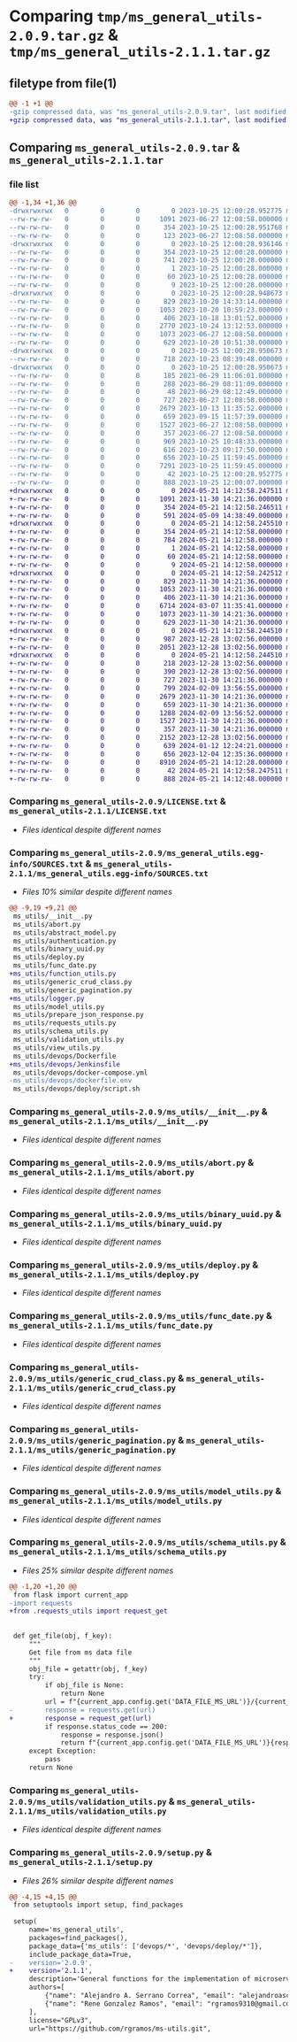 # Comparing `tmp/ms_general_utils-2.0.9.tar.gz` & `tmp/ms_general_utils-2.1.1.tar.gz`

## filetype from file(1)

```diff
@@ -1 +1 @@
-gzip compressed data, was "ms_general_utils-2.0.9.tar", last modified: Wed Oct 25 12:00:28 2023, max compression
+gzip compressed data, was "ms_general_utils-2.1.1.tar", last modified: Tue May 21 14:12:58 2024, max compression
```

## Comparing `ms_general_utils-2.0.9.tar` & `ms_general_utils-2.1.1.tar`

### file list

```diff
@@ -1,34 +1,36 @@
-drwxrwxrwx   0        0        0        0 2023-10-25 12:00:28.952775 ms_general_utils-2.0.9/
--rw-rw-rw-   0        0        0     1091 2023-06-27 12:08:58.000000 ms_general_utils-2.0.9/LICENSE.txt
--rw-rw-rw-   0        0        0      354 2023-10-25 12:00:28.951768 ms_general_utils-2.0.9/PKG-INFO
--rw-rw-rw-   0        0        0      123 2023-06-27 12:08:58.000000 ms_general_utils-2.0.9/README.md
-drwxrwxrwx   0        0        0        0 2023-10-25 12:00:28.936146 ms_general_utils-2.0.9/ms_general_utils.egg-info/
--rw-rw-rw-   0        0        0      354 2023-10-25 12:00:28.000000 ms_general_utils-2.0.9/ms_general_utils.egg-info/PKG-INFO
--rw-rw-rw-   0        0        0      741 2023-10-25 12:00:28.000000 ms_general_utils-2.0.9/ms_general_utils.egg-info/SOURCES.txt
--rw-rw-rw-   0        0        0        1 2023-10-25 12:00:28.000000 ms_general_utils-2.0.9/ms_general_utils.egg-info/dependency_links.txt
--rw-rw-rw-   0        0        0       60 2023-10-25 12:00:28.000000 ms_general_utils-2.0.9/ms_general_utils.egg-info/entry_points.txt
--rw-rw-rw-   0        0        0        9 2023-10-25 12:00:28.000000 ms_general_utils-2.0.9/ms_general_utils.egg-info/top_level.txt
-drwxrwxrwx   0        0        0        0 2023-10-25 12:00:28.948673 ms_general_utils-2.0.9/ms_utils/
--rw-rw-rw-   0        0        0      829 2023-10-20 14:33:14.000000 ms_general_utils-2.0.9/ms_utils/__init__.py
--rw-rw-rw-   0        0        0     1053 2023-10-20 10:59:23.000000 ms_general_utils-2.0.9/ms_utils/abort.py
--rw-rw-rw-   0        0        0      406 2023-10-18 13:01:52.000000 ms_general_utils-2.0.9/ms_utils/abstract_model.py
--rw-rw-rw-   0        0        0     2770 2023-10-24 13:12:53.000000 ms_general_utils-2.0.9/ms_utils/authentication.py
--rw-rw-rw-   0        0        0     1073 2023-06-27 12:08:58.000000 ms_general_utils-2.0.9/ms_utils/binary_uuid.py
--rw-rw-rw-   0        0        0      629 2023-10-20 10:51:38.000000 ms_general_utils-2.0.9/ms_utils/deploy.py
-drwxrwxrwx   0        0        0        0 2023-10-25 12:00:28.950673 ms_general_utils-2.0.9/ms_utils/devops/
--rw-rw-rw-   0        0        0      718 2023-10-23 08:39:48.000000 ms_general_utils-2.0.9/ms_utils/devops/Dockerfile
-drwxrwxrwx   0        0        0        0 2023-10-25 12:00:28.950673 ms_general_utils-2.0.9/ms_utils/devops/deploy/
--rw-rw-rw-   0        0        0      185 2023-06-29 11:06:01.000000 ms_general_utils-2.0.9/ms_utils/devops/deploy/script.sh
--rw-rw-rw-   0        0        0      288 2023-06-29 08:11:09.000000 ms_general_utils-2.0.9/ms_utils/devops/docker-compose.yml
--rw-rw-rw-   0        0        0       48 2023-06-29 08:12:49.000000 ms_general_utils-2.0.9/ms_utils/devops/dockerfile.env
--rw-rw-rw-   0        0        0      727 2023-06-27 12:08:58.000000 ms_general_utils-2.0.9/ms_utils/func_date.py
--rw-rw-rw-   0        0        0     2679 2023-10-13 11:35:52.000000 ms_general_utils-2.0.9/ms_utils/generic_crud_class.py
--rw-rw-rw-   0        0        0      659 2023-09-15 11:57:39.000000 ms_general_utils-2.0.9/ms_utils/generic_pagination.py
--rw-rw-rw-   0        0        0     1527 2023-06-27 12:08:58.000000 ms_general_utils-2.0.9/ms_utils/model_utils.py
--rw-rw-rw-   0        0        0      357 2023-06-27 12:08:58.000000 ms_general_utils-2.0.9/ms_utils/prepare_json_response.py
--rw-rw-rw-   0        0        0      969 2023-10-25 10:48:33.000000 ms_general_utils-2.0.9/ms_utils/requests_utils.py
--rw-rw-rw-   0        0        0      616 2023-10-23 09:17:50.000000 ms_general_utils-2.0.9/ms_utils/schema_utils.py
--rw-rw-rw-   0        0        0      656 2023-10-25 11:59:45.000000 ms_general_utils-2.0.9/ms_utils/validation_utils.py
--rw-rw-rw-   0        0        0     7291 2023-10-25 11:59:45.000000 ms_general_utils-2.0.9/ms_utils/view_utils.py
--rw-rw-rw-   0        0        0       42 2023-10-25 12:00:28.952775 ms_general_utils-2.0.9/setup.cfg
--rw-rw-rw-   0        0        0      888 2023-10-25 12:00:07.000000 ms_general_utils-2.0.9/setup.py
+drwxrwxrwx   0        0        0        0 2024-05-21 14:12:58.247511 ms_general_utils-2.1.1/
+-rw-rw-rw-   0        0        0     1091 2023-11-30 14:21:36.000000 ms_general_utils-2.1.1/LICENSE.txt
+-rw-rw-rw-   0        0        0      354 2024-05-21 14:12:58.246511 ms_general_utils-2.1.1/PKG-INFO
+-rw-rw-rw-   0        0        0      591 2024-05-09 14:38:49.000000 ms_general_utils-2.1.1/README.md
+drwxrwxrwx   0        0        0        0 2024-05-21 14:12:58.245510 ms_general_utils-2.1.1/ms_general_utils.egg-info/
+-rw-rw-rw-   0        0        0      354 2024-05-21 14:12:58.000000 ms_general_utils-2.1.1/ms_general_utils.egg-info/PKG-INFO
+-rw-rw-rw-   0        0        0      784 2024-05-21 14:12:58.000000 ms_general_utils-2.1.1/ms_general_utils.egg-info/SOURCES.txt
+-rw-rw-rw-   0        0        0        1 2024-05-21 14:12:58.000000 ms_general_utils-2.1.1/ms_general_utils.egg-info/dependency_links.txt
+-rw-rw-rw-   0        0        0       60 2024-05-21 14:12:58.000000 ms_general_utils-2.1.1/ms_general_utils.egg-info/entry_points.txt
+-rw-rw-rw-   0        0        0        9 2024-05-21 14:12:58.000000 ms_general_utils-2.1.1/ms_general_utils.egg-info/top_level.txt
+drwxrwxrwx   0        0        0        0 2024-05-21 14:12:58.242512 ms_general_utils-2.1.1/ms_utils/
+-rw-rw-rw-   0        0        0      829 2023-11-30 14:21:36.000000 ms_general_utils-2.1.1/ms_utils/__init__.py
+-rw-rw-rw-   0        0        0     1053 2023-11-30 14:21:36.000000 ms_general_utils-2.1.1/ms_utils/abort.py
+-rw-rw-rw-   0        0        0      406 2023-11-30 14:21:36.000000 ms_general_utils-2.1.1/ms_utils/abstract_model.py
+-rw-rw-rw-   0        0        0     6714 2024-03-07 11:35:41.000000 ms_general_utils-2.1.1/ms_utils/authentication.py
+-rw-rw-rw-   0        0        0     1073 2023-11-30 14:21:36.000000 ms_general_utils-2.1.1/ms_utils/binary_uuid.py
+-rw-rw-rw-   0        0        0      629 2023-11-30 14:21:36.000000 ms_general_utils-2.1.1/ms_utils/deploy.py
+drwxrwxrwx   0        0        0        0 2024-05-21 14:12:58.244510 ms_general_utils-2.1.1/ms_utils/devops/
+-rw-rw-rw-   0        0        0      987 2023-12-28 13:02:56.000000 ms_general_utils-2.1.1/ms_utils/devops/Dockerfile
+-rw-rw-rw-   0        0        0     2051 2023-12-28 13:02:56.000000 ms_general_utils-2.1.1/ms_utils/devops/Jenkinsfile
+drwxrwxrwx   0        0        0        0 2024-05-21 14:12:58.244510 ms_general_utils-2.1.1/ms_utils/devops/deploy/
+-rw-rw-rw-   0        0        0      218 2023-12-28 13:02:56.000000 ms_general_utils-2.1.1/ms_utils/devops/deploy/script.sh
+-rw-rw-rw-   0        0        0      390 2023-12-28 13:02:56.000000 ms_general_utils-2.1.1/ms_utils/devops/docker-compose.yml
+-rw-rw-rw-   0        0        0      727 2023-11-30 14:21:36.000000 ms_general_utils-2.1.1/ms_utils/func_date.py
+-rw-rw-rw-   0        0        0      799 2024-02-09 13:56:55.000000 ms_general_utils-2.1.1/ms_utils/function_utils.py
+-rw-rw-rw-   0        0        0     2679 2023-11-30 14:21:36.000000 ms_general_utils-2.1.1/ms_utils/generic_crud_class.py
+-rw-rw-rw-   0        0        0      659 2023-11-30 14:21:36.000000 ms_general_utils-2.1.1/ms_utils/generic_pagination.py
+-rw-rw-rw-   0        0        0     1288 2024-02-09 13:56:52.000000 ms_general_utils-2.1.1/ms_utils/logger.py
+-rw-rw-rw-   0        0        0     1527 2023-11-30 14:21:36.000000 ms_general_utils-2.1.1/ms_utils/model_utils.py
+-rw-rw-rw-   0        0        0      357 2023-11-30 14:21:36.000000 ms_general_utils-2.1.1/ms_utils/prepare_json_response.py
+-rw-rw-rw-   0        0        0     2152 2023-12-28 13:02:56.000000 ms_general_utils-2.1.1/ms_utils/requests_utils.py
+-rw-rw-rw-   0        0        0      639 2024-01-12 12:24:21.000000 ms_general_utils-2.1.1/ms_utils/schema_utils.py
+-rw-rw-rw-   0        0        0      656 2023-12-04 12:35:36.000000 ms_general_utils-2.1.1/ms_utils/validation_utils.py
+-rw-rw-rw-   0        0        0     8910 2024-05-21 14:12:28.000000 ms_general_utils-2.1.1/ms_utils/view_utils.py
+-rw-rw-rw-   0        0        0       42 2024-05-21 14:12:58.247511 ms_general_utils-2.1.1/setup.cfg
+-rw-rw-rw-   0        0        0      888 2024-05-21 14:12:48.000000 ms_general_utils-2.1.1/setup.py
```

### Comparing `ms_general_utils-2.0.9/LICENSE.txt` & `ms_general_utils-2.1.1/LICENSE.txt`

 * *Files identical despite different names*

### Comparing `ms_general_utils-2.0.9/ms_general_utils.egg-info/SOURCES.txt` & `ms_general_utils-2.1.1/ms_general_utils.egg-info/SOURCES.txt`

 * *Files 10% similar despite different names*

```diff
@@ -9,19 +9,21 @@
 ms_utils/__init__.py
 ms_utils/abort.py
 ms_utils/abstract_model.py
 ms_utils/authentication.py
 ms_utils/binary_uuid.py
 ms_utils/deploy.py
 ms_utils/func_date.py
+ms_utils/function_utils.py
 ms_utils/generic_crud_class.py
 ms_utils/generic_pagination.py
+ms_utils/logger.py
 ms_utils/model_utils.py
 ms_utils/prepare_json_response.py
 ms_utils/requests_utils.py
 ms_utils/schema_utils.py
 ms_utils/validation_utils.py
 ms_utils/view_utils.py
 ms_utils/devops/Dockerfile
+ms_utils/devops/Jenkinsfile
 ms_utils/devops/docker-compose.yml
-ms_utils/devops/dockerfile.env
 ms_utils/devops/deploy/script.sh
```

### Comparing `ms_general_utils-2.0.9/ms_utils/__init__.py` & `ms_general_utils-2.1.1/ms_utils/__init__.py`

 * *Files identical despite different names*

### Comparing `ms_general_utils-2.0.9/ms_utils/abort.py` & `ms_general_utils-2.1.1/ms_utils/abort.py`

 * *Files identical despite different names*

### Comparing `ms_general_utils-2.0.9/ms_utils/binary_uuid.py` & `ms_general_utils-2.1.1/ms_utils/binary_uuid.py`

 * *Files identical despite different names*

### Comparing `ms_general_utils-2.0.9/ms_utils/deploy.py` & `ms_general_utils-2.1.1/ms_utils/deploy.py`

 * *Files identical despite different names*

### Comparing `ms_general_utils-2.0.9/ms_utils/func_date.py` & `ms_general_utils-2.1.1/ms_utils/func_date.py`

 * *Files identical despite different names*

### Comparing `ms_general_utils-2.0.9/ms_utils/generic_crud_class.py` & `ms_general_utils-2.1.1/ms_utils/generic_crud_class.py`

 * *Files identical despite different names*

### Comparing `ms_general_utils-2.0.9/ms_utils/generic_pagination.py` & `ms_general_utils-2.1.1/ms_utils/generic_pagination.py`

 * *Files identical despite different names*

### Comparing `ms_general_utils-2.0.9/ms_utils/model_utils.py` & `ms_general_utils-2.1.1/ms_utils/model_utils.py`

 * *Files identical despite different names*

### Comparing `ms_general_utils-2.0.9/ms_utils/schema_utils.py` & `ms_general_utils-2.1.1/ms_utils/schema_utils.py`

 * *Files 25% similar despite different names*

```diff
@@ -1,20 +1,20 @@
 from flask import current_app
-import requests
+from .requests_utils import request_get
 
 
 def get_file(obj, f_key):
     """
     Get file from ms data file
     """
     obj_file = getattr(obj, f_key)
     try:
         if obj_file is None:
             return None
         url = f"{current_app.config.get('DATA_FILE_MS_URL')}/{current_app.config.get('DATA_FILE_MS_API')}/{obj_file}"
-        response = requests.get(url)
+        response = request_get(url)
         if response.status_code == 200:
             response = response.json()
             return f"{current_app.config.get('DATA_FILE_MS_URL')}{response['data']['path']}"
     except Exception:
         pass
     return None
```

### Comparing `ms_general_utils-2.0.9/ms_utils/validation_utils.py` & `ms_general_utils-2.1.1/ms_utils/validation_utils.py`

 * *Files identical despite different names*

### Comparing `ms_general_utils-2.0.9/setup.py` & `ms_general_utils-2.1.1/setup.py`

 * *Files 26% similar despite different names*

```diff
@@ -4,15 +4,15 @@
 from setuptools import setup, find_packages
 
 setup(
     name='ms_general_utils',
     packages=find_packages(),
     package_data={'ms_utils': ['devops/*', 'devops/deploy/*']},
     include_package_data=True,
-    version='2.0.9',
+    version='2.1.1',
     description='General functions for the implementation of microservices.',
     authors=[
         {"name": "Alejandro A. Serrano Correa", "email": "alejandroasc93@gmail.com"},
         {"name": "Rene Gonzalez Ramos", "email": "rgramos9310@gmail.com"}
     ],
     license="GPLv3",
     url="https://github.com/rgramos/ms-utils.git",
```

